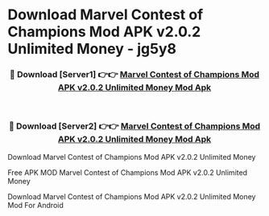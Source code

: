 # Download Marvel Contest of Champions Mod APK v2.0.2 Unlimited Money - jg5y8



<div align="center">
<h3>🔴 Download [Server1] 👉👉 <a href="https://momento.my/?title=Marvel_Contest_of_Champions_Mod_APK_v2.0.2_Unlimited_Money">Marvel Contest of Champions Mod APK v2.0.2 Unlimited Money Mod Apk</a></h3><br>

<h3>🔴 Download [Server2] 👉👉 <a href="https://momento.my/?title=Marvel_Contest_of_Champions_Mod_APK_v2.0.2_Unlimited_Money">Marvel Contest of Champions Mod APK v2.0.2 Unlimited Money Mod Apk</a></h3>
</div>



Download Marvel Contest of Champions Mod APK v2.0.2 Unlimited Money 

Free APK MOD Marvel Contest of Champions Mod APK v2.0.2 Unlimited Money 

Download Marvel Contest of Champions Mod APK v2.0.2 Unlimited Money Mod For Android
